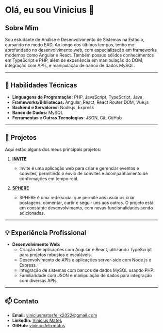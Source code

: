 # Olá, eu sou Vinicius 👋

## Sobre Mim

Sou estudante de Análise e Desenvolvimento de Sistemas na Estácio, cursando no modo EAD. Ao longo dos últimos tempos, tenho me aprofundado no desenvolvimento web, com especialização em frameworks modernos como Angular e React. Também possuo sólidos conhecimentos em TypeScript e PHP, além de experiência em manipulação do DOM, integração com APIs, e manipulação de banco de dados MySQL.

---

## 🚀 Habilidades Técnicas

- **Linguagens de Programação:** PHP, JavaScript, TypeScript, Java
- **Frameworks/Bibliotecas:** Angular, React, React Router DOM, Vue.js
- **Backend e Servidores:** Node.js, Express
- **Banco de Dados:** MySQL
- **Ferramentas e Outras Tecnologias:** JSON, Git, GitHub

---

## 💼 Projetos

Aqui estão alguns dos meus principais projetos:

1. **[INVITE](https://github.com/viniciusfelixmatos/invite)**
   - Invite é uma aplicação web para criar e gerenciar eventos e convites, permitindo o envio de convites e acompanhamento de confirmações em tempo real.

2. **[SPHERE](https://github.com/viniciusfelixmatos/Sphere)**
   - SPHERE é uma rede social que permite aos usuários criar postagens, comentar, curtir e seguir uns aos outros. O projeto está em constante desenvolvimento, com novas funcionalidades sendo adicionadas.

---

## 💡 Experiência Profissional

- **Desenvolvimento Web:**
  - Criação de aplicações com Angular e React, utilizando TypeScript para projetos robustos e escaláveis.
  - Desenvolvimento de APIs e aplicações server-side com Node.js e Express.
  - Integração de sistemas com bancos de dados MySQL usando PHP.
  - Familiaridade com JSON e manipulação de dados para integração com diversas APIs.

---

## 📫 Contato

- **Email:** viniciusmatosfelix2022@gmail.com
- **LinkedIn:** [Vinicius Matos](https://www.linkedin.com/in/vinicius-matos-275884267/)
- **GitHub:** [viniciusfelixmatos](https://github.com/viniciusfelixmatos)
